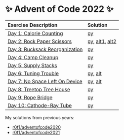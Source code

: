# :sparkles: Advent of Code 2022 :sparkles:

|Exercise Description|Solution|
|:---|:---|
|[Day 1: Calorie Counting](https://adventofcode.com/2022/day/1)        |[py](/day01/main.py)|
|[Day 2: Rock Paper Scissors](https://adventofcode.com/2022/day/2)     |[py](/day02/main.py), [alt1](/day02/alt1.py), [alt2](/day02/alt2.py)|
|[Day 3: Rucksack Reorganization](https://adventofcode.com/2022/day/3) |[py](/day03/main.py)|
|[Day 4: Camp Cleanup](https://adventofcode.com/2022/day/4)            |[py](/day04/main.py)|
|[Day 5: Supply Stacks](https://adventofcode.com/2022/day/5)           |[py](/day05/main.py)|
|[Day 6: Tuning Trouble](https://adventofcode.com/2022/day/6)          |[py](/day06/main.py), [alt](/day06/alt.py)|
|[Day 7: No Space Left On Device](https://adventofcode.com/2022/day/7) |[py](/day07/main.py), [alt](/day07/alt.py)|
|[Day 8: Treetop Tree House](https://adventofcode.com/2022/day/8)      |[py](/day08/main.py)|
|[Day 9: Rope Bridge](https://adventofcode.com/2022/day/9)             |[py](/day09/main.py)|
|[Day 10: Cathode-Ray Tube](https://adventofcode.com/2022/day/10)      |[py](/day10/main.py)|

My solutions from previous years:
* [r0f1/adventofcode2020](https://github.com/r0f1/adventofcode2020)
* [r0f1/adventofcode2021](https://github.com/r0f1/adventofcode2021)
